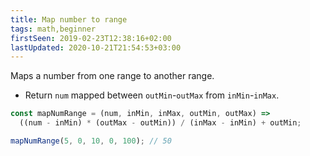 ```yaml
---
title: Map number to range
tags: math,beginner
firstSeen: 2019-02-23T12:38:16+02:00
lastUpdated: 2020-10-21T21:54:53+03:00
---
```


Maps a number from one range to another range.

- Return `num` mapped between `outMin`-`outMax` from `inMin`-`inMax`.

```js
const mapNumRange = (num, inMin, inMax, outMin, outMax) =>
  ((num - inMin) * (outMax - outMin)) / (inMax - inMin) + outMin;
```

```js
mapNumRange(5, 0, 10, 0, 100); // 50
```
